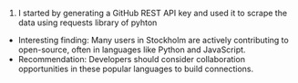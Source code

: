 1. I started by generating a GitHub REST API key and used it to scrape the data using requests library of pyhton
- Interesting finding: Many users in Stockholm are actively contributing to open-source, often in languages like Python and JavaScript.
- Recommendation: Developers should consider collaboration opportunities in these popular languages to build connections.
